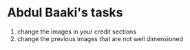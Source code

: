 # Abdul Baaki's tasks
1. change the images in your credit sections
2. change the previous images that are not well dimensioned